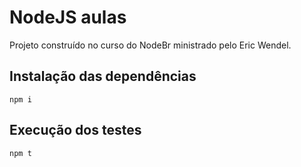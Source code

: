 # NodeJS aulas

Projeto construído no curso do NodeBr ministrado pelo Eric Wendel.

## Instalação das dependências

```
npm i
```

## Execução dos testes

```
npm t
```


